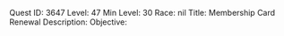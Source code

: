 Quest ID: 3647
Level: 47
Min Level: 30
Race: nil
Title: Membership Card Renewal
Description: 
Objective: 
